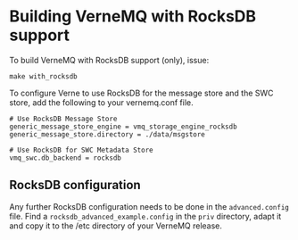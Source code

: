 # Building VerneMQ with RocksDB support

To build VerneMQ with RocksDB support (only), issue:

```shell
make with_rocksdb
```

To configure Verne to use RocksDB for the message store and the SWC store,
add the following to your vernemq.conf file.

```
# Use RocksDB Message Store
generic_message_store_engine = vmq_storage_engine_rocksdb
generic_message_store.directory = ./data/msgstore

# Use RocksDB for SWC Metadata Store
vmq_swc.db_backend = rocksdb
```

## RocksDB configuration

Any further RocksDB configuration needs to be done in the `advanced.config` file. 
Find a `rocksdb_advanced_example.config` in the `priv` directory, adapt it and copy it to
the /etc directory of your VerneMQ release.